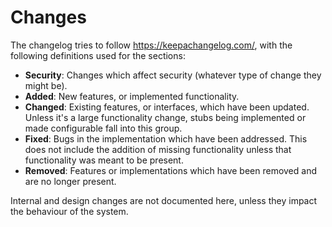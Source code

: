 # Changes

The changelog tries to follow <https://keepachangelog.com/>, with the following definitions used for the sections:

- **Security**: Changes which affect security (whatever type of change they might be).
- **Added**: New features, or implemented functionality.
- **Changed**: Existing features, or interfaces, which have been updated. Unless it's a large functionality change, stubs being implemented or made configurable fall into this group.
- **Fixed**: Bugs in the implementation which have been addressed. This does not include the addition of missing functionality unless that functionality was meant to be present.
- **Removed**: Features or implementations which have been removed and are no longer present.

Internal and design changes are not documented here, unless they impact the behaviour of the system.


